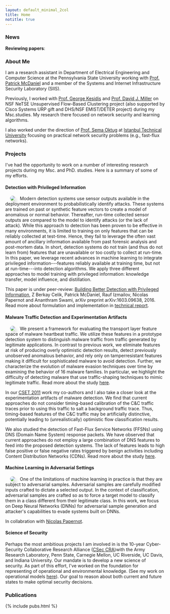 ```yaml
---
layout: default_minimal_2col
title: Home
notitle: true
---
```


### News

**Reviewing papers**: 


### About Me

I am a research assistant in Department of Electrical Engineering and Computer Science at the Pennsylvania State University working with [Prof. Patrick McDaniel](http://www.patrickmcdaniel.org/) and a member of the Systems and 
Internet Infrastructure Security Laboratory (SIIS). 

Previously, I worked with [Prof. George Kesidis](http://www.cse.psu.edu/~gik2/) and [Prof. David J. Miller](http://www.ee.psu.edu/directory/FacultyInfo/Miller/MillerProfilePage.aspx) on NSF NeTSE Unsupervised Flow-Based 
Clustering project (also supported by Cisco Systems URP gift and DHS/NSF EMIST/DETER project) during my Msc.studies. My research there focused on network security and learning algorithms. 

I also worked under the direction of [Prof. Sema Oktug](http://web.itu.edu.tr/~oktug/) at [Istanbul Technical University](http://www.itu.edu.tr/en/) focusing on practical network security problems (e.g., fast-flux networks).


### Projects

I've had the opportunity to work on a number of interesting research projects during my Msc. and PhD. studies. Here is a summary of some of my efforts. 


#### Detection with Privileged Information
<img align="left" src="{{ site.base }}/img/privileged/privileged-sm.png" style="border-radius: 15px;
box-shadow: 5px 8px 10px #e0e0e0" hspace="15"> Modern detection systems use sensor outputs available in the deployment environment to probabilistically identify attacks. These systems are trained on past or synthetic feature vectors to create a model of anomalous or normal behavior. Thereafter, run-time collected sensor outputs are compared to the model to identify attacks (or the lack of attack). While this approach to detection has been proven to be effective in many environments, it is limited to training on only features that can be reliably collected at test-time. Hence, they fail to leverage the often vast amount of ancillary information available from past forensic analysis and post-mortem data. In short, detection systems do not train (and thus do not learn from) features that are unavailable or too costly to collect at run-time. In this paper, we leverage recent advances in machine learning to integrate privileged information---features reliably available at training time, but not at run-time---into detection algorithms. We apply three different approaches to model training with privileged information: knowledge transfer, model influence, and distillation.

This paper is under peer-review: [Building Better Detection with Privileged Information](https://arxiv.org/pdf/1603.09638v1.pdf), Z Berkay Celik, Patrick McDaniel, Rauf Izmailov, Nicolas Papernot and Ananthram Swami, arXiv preprint arXiv:1603.09638, 2016. Read more about formulation and implementation in [technical report](http://www.cse.psu.edu/~zbc102/files/svm_plus_technical_report_15.pdf).


#### Malware Traffic Detection and Experimentation Artifacts
<img align="left" src="{{ site.base }}/img/malware/malware-sm.png" style="border-radius: 15px;
box-shadow: 5px 8px 10px #e0e0e0" hspace="15"> We present a framework for evaluating the transport layer feature space of malware heartbeat traffic.
We utilize these features in a prototype detection system to distinguish malware traffic from traffic generated by legitimate
applications. In contrast to previous work, we eliminate features at risk of producing overly optimistic detection results, detect previously
unobserved anomalous behavior, and rely only on tamperresistant features making it difficult for sophisticated malware
to avoid detection. Further, we characterize the evolution of malware evasion techniques over time by examining the behavior of 16 malware families. In particular, we highlight the difficulty of detecting malware that use traffic-shaping techniques to mimic legitimate traffic. Read more about the study [here](https://beerkay.github.io/papers/Celik15_Milcom.pdf).

In our [CSET 2011](https://beerkay.github.io/papers/Celik11_CSET.pdf) work my co-authors and I also take a closer look at the experimentation artifacts of malware detection. We find that current approaches do not consider timing-based calibration of the C&C traffic traces prior to using this traffic to salt a background traffic trace. Thus, timing-based features of the C&C traffic may be artificially distinctive, potentially leading to (unrealistically) optimistic flow classification results.

We also studied the detection of Fast-Flux Service Networks (FFSNs) using DNS (Domain Name System)
response packets. We have observed that current approaches do not employ a large combination of DNS features to feed into
the proposed detection systems. The lack of features leads to high false positive or false negative rates triggered by benign
activities including Content Distribution Networks (CDNs). Read more about the study [here](https://beerkay.github.io/papers/Celik13_ISCC.pdf).

#### Machine Learning in Adversarial Settings

<img align="left" src="{{ site.base }}/img/adversarial/dnn-sm.png" style="border-radius: 15px;
box-shadow: 5px 8px 10px #e0e0e0" hspace="15"> One of the limitations of machine learning in practice is that they are subject to adversarial samples. Adversarial samples are carefully modified inputs crafted to dictate a selected output. In the context of classification, adversarial samples are crafted so as to force a target model to classify them in a class different from their legitimate class. In this work, we focus on Deep Neural Networks (DNNs) for adversarial sample generation and attacker's capabilities to evade systems built on DNNs.

In collabration with [Nicolas Papernot](https://www.papernot.fr/).

#### Science of Security

Perhaps the most ambitious projects I am involved in is the 10-year Cyber-Security Collaborative Research Alliance ([CSec CRA](http://cra.psu.edu/))with the Army Research Laboratory, Penn State, Carnegie Mellon, UC Riverside, UC Davis, and Indiana University. Our mandate is to develop a new science of security. As part of this effort, I've worked on the foundation for representing of operational and environmental knowledge. (See my work on operational models [here](https://scholar.google.com/citations?view_op=view_citation&hl=en&user=g1I269gAAAAJ&citation_for_view=g1I269gAAAAJ:e5wmG9Sq2KIC)). Our goal to reason about both current and future states to make optimal security decisions. 



### Publications

{% include pubs.html %}

